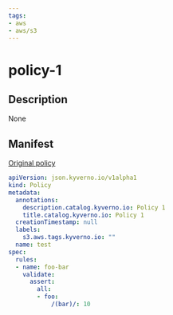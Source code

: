 ```yaml
---
tags:
- aws
- aws/s3
---
```

# policy-1

## Description

None

## Manifest

[Original policy](https://github.com/kyverno/kyverno-json/catalog/aws/policy-1.yaml)

```yaml
apiVersion: json.kyverno.io/v1alpha1
kind: Policy
metadata:
  annotations:
    description.catalog.kyverno.io: Policy 1
    title.catalog.kyverno.io: Policy 1
  creationTimestamp: null
  labels:
    s3.aws.tags.kyverno.io: ""
  name: test
spec:
  rules:
  - name: foo-bar
    validate:
      assert:
        all:
        - foo:
            /(bar)/: 10
```